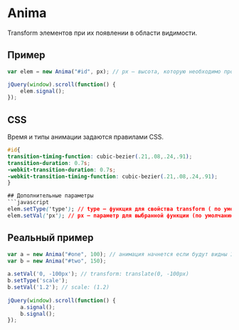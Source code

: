 # Anima
Transform элементов при их появлении в области видимости.
## Пример
```javascript
var elem = new Anima("#id", px); // px — высота, которую необходимо проскролить для начала анимации
```
```javascript
jQuery(window).scroll(function() {
    elem.signal();
});
```
## CSS
Время и типы анимации задаются правилами CSS.
```css
#id{
transition-timing-function: cubic-bezier(.21,.08,.24,.91);
transition-duration: 0.7s;
-webkit-transition-duration: 0.7s;
-webkit-transition-timing-function: cubic-bezier(.21,.08,.24,.91);
}

## Дополнительные параметры
```javascript
elem.setType('type'); // type — функция для свойства transform ( по умолчанию "translate" )
elem.setVal('px'); // px — параметр для выбранной функции (по умолчанию "0, -50px")
```
## Реальный пример
```javascript
var a = new Anima("#one", 100); // анимация начнется если будут видны 100px от #one
var b = new Anima("#two", 150);
	
a.setVal('0, -100px'); // transform: translate(0, -100px)
b.setType('scale');
b.setVal('1.2'); // scale: (1.2)
	
jQuery(window).scroll(function() {
    a.signal();
    b.signal();
});
```
